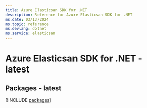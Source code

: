 ```yaml
---
title: Azure Elasticsan SDK for .NET
description: Reference for Azure Elasticsan SDK for .NET
ms.date: 03/13/2024
ms.topic: reference
ms.devlang: dotnet
ms.service: elasticsan
---
```

# Azure Elasticsan SDK for .NET - latest
## Packages - latest
[!INCLUDE [packages](elasticsan-index.md)]